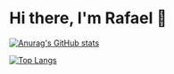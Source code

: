 # Hi there, I'm Rafael 👋

[![Anurag's GitHub stats](https://github-readme-stats.vercel.app/api?username=RafaelSGil&show_icons=true&theme=github_dark)](https://github.com/anuraghazra/github-readme-stats)

[![Top Langs](https://github-readme-stats.vercel.app/api/top-langs/?username=RafaelSGil&theme=github_dark)](https://github.com/anuraghazra/github-readme-stats)
<!--
**RafaelSGil/RafaelSGil** is a ✨ _special_ ✨ repository because its `README.md` (this file) appears on your GitHub profile.

Here are some ideas to get you started:

- 🔭 I’m currently working on ...
- 🌱 I’m currently learning ...
- 👯 I’m looking to collaborate on ...
- 🤔 I’m looking for help with ...
- 💬 Ask me about ...
- 📫 How to reach me: ...
- 😄 Pronouns: ...
- ⚡ Fun fact: ...
-->
